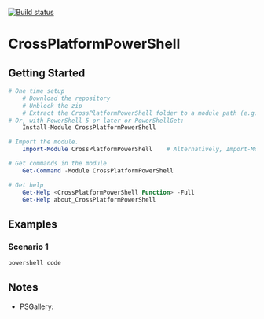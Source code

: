 [![Build status](https://ci.appveyor.com/api/projects/status/github/pldmgg/=master&svg=true)](https://ci.appveyor.com/project/pldmgg/sudo/branch/master)


# CrossPlatformPowerShell
<Synopsis>

## Getting Started

```powershell
# One time setup
    # Download the repository
    # Unblock the zip
    # Extract the CrossPlatformPowerShell folder to a module path (e.g. $env:USERPROFILE\Documents\WindowsPowerShell\Modules\)
# Or, with PowerShell 5 or later or PowerShellGet:
    Install-Module CrossPlatformPowerShell

# Import the module.
    Import-Module CrossPlatformPowerShell    # Alternatively, Import-Module <PathToModuleFolder>

# Get commands in the module
    Get-Command -Module CrossPlatformPowerShell

# Get help
    Get-Help <CrossPlatformPowerShell Function> -Full
    Get-Help about_CrossPlatformPowerShell
```

## Examples

### Scenario 1

```powershell
powershell code
```

## Notes

* PSGallery: 
